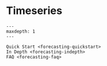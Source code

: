 # Timeseries

```{toctree}
---
maxdepth: 1
---

Quick Start <forecasting-quickstart>
In Depth <forecasting-indepth>
FAQ <forecasting-faq>
```

